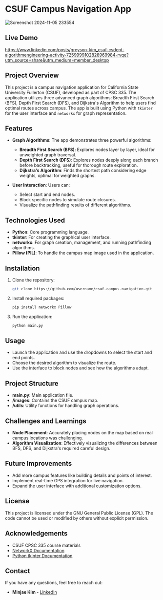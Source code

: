 # CSUF Campus Navigation App

![Screenshot 2024-11-05 233554](https://github.com/user-attachments/assets/c931466b-17db-4198-9da1-4d686cc5bbee)

## Live Demo
https://www.linkedin.com/posts/greyson-kim_csuf-csdept-algorithmengineering-activity-7259999102828969984-rvqe?utm_source=share&utm_medium=member_desktop

## Project Overview
This project is a campus navigation application for California State University Fullerton (CSUF), developed as part of CPSC 335. The application utilizes three advanced graph algorithms: Breadth First Search (BFS), Depth First Search (DFS), and Dijkstra's Algorithm to help users find optimal routes across campus. The app is built using Python with `tkinter` for the user interface and `networkx` for graph representation.

## Features
- **Graph Algorithms**: The app demonstrates three powerful algorithms:
  - **Breadth First Search (BFS)**: Explores nodes layer by layer, ideal for unweighted graph traversal.
  - **Depth First Search (DFS)**: Explores nodes deeply along each branch before backtracking, useful for thorough route exploration.
  - **Dijkstra's Algorithm**: Finds the shortest path considering edge weights, optimal for weighted graphs.

- **User Interaction**: Users can:
  - Select start and end nodes.
  - Block specific nodes to simulate route closures.
  - Visualize the pathfinding results of different algorithms.

## Technologies Used
- **Python**: Core programming language.
- **tkinter**: For creating the graphical user interface.
- **networkx**: For graph creation, management, and running pathfinding algorithms.
- **Pillow (PIL)**: To handle the campus map image used in the application.

## Installation
1. Clone the repository:
   ```sh
   git clone https://github.com/username/csuf-campus-navigation.git
   ```
2. Install required packages:
   ```sh
   pip install networkx Pillow
   ```
3. Run the application:
   ```sh
   python main.py
   ```

## Usage
- Launch the application and use the dropdowns to select the start and end points.
- Choose the desired algorithm to visualize the route.
- Use the interface to block nodes and see how the algorithms adapt.

## Project Structure
- **main.py**: Main application file.
- **/images**: Contains the CSUF campus map.
- **/utils**: Utility functions for handling graph operations.

## Challenges and Learnings
- **Node Placement**: Accurately placing nodes on the map based on real campus locations was challenging.
- **Algorithm Visualization**: Effectively visualizing the differences between BFS, DFS, and Dijkstra's required careful design.

## Future Improvements
- Add more campus features like building details and points of interest.
- Implement real-time GPS integration for live navigation.
- Expand the user interface with additional customization options.

## License
This project is licensed under the GNU General Public License (GPL). The code cannot be used or modified by others without explicit permission.

## Acknowledgements
- CSUF CPSC 335 course materials
- [NetworkX Documentation](https://networkx.github.io/)
- [Python tkinter Documentation](https://docs.python.org/3/library/tkinter.html)

## Contact
If you have any questions, feel free to reach out:
- **Minjae Kim** - [LinkedIn](https://linkedin.com/in/greyson-kim)
